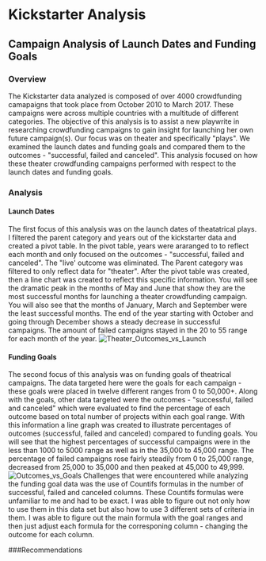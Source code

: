 # Kickstarter Analysis 
## Campaign Analysis of Launch Dates and Funding Goals
### Overview
The Kickstarter data analyzed is composed of over 4000 crowdfunding camapaigns that took place from October 2010 to March 2017. These campaigns were across multiple countries with a multitude of different categories. The objective of this analysis is to assist a new playwrite in researching crowdfunding campaigns to gain insight for launching her own future campaign(s). Our focus was on theater and specifically "plays".  We examined the launch dates and funding goals and compared them to the outcomes - "successful, failed and canceled". This analysis focused on how these theater crowdfunding campaigns performed with respect to the launch dates and funding goals. 

### Analysis
#### Launch Dates
The first focus of this analysis was on the launch dates of theatatrical plays.  I filtered the parent category and years out of the kickstarter data and created a pivot table. In the pivot table, years were araranged to to reflect each month and only focused on the outcomes - "successful, failed and canceled".  The "live' outcome was eliminated.  The Parent category was filtered to only reflect data for "theater". After the pivot table was created, then a line chart was created to reflect this specific information. You will see the dramatic peak in the months of May and June that show they are the most successful months for launching a theater crowdfunding campaign. You will also see that the months of January, March and September were the least successful months.  The end of the year starting with October and going through December shows a steady decrease in successful campaigns.  The amount of failed campaigns stayed in the 20 to 55 range for each month of the year. 
![Theater_Outcomes_vs_Launch](https://user-images.githubusercontent.com/106348899/174135983-32934346-b771-4803-ba8c-f4ad03c7277c.png)

#### Funding Goals
The second focus of this analysis was on funding goals of theatrical campaigns.  The data targeted here were the goals for each campaign - these goals were placed in twelve different ranges from 0 to 50,000+.  Along with the goals, other data targeted were the outcomes - "successful, failed and canceled" which were evaluated to find the percentage of each outcome based on total number of projects within each goal range. With this information a line graph was created to illustrate percentages of outcomes (successful, failed and canceled) compared to funding goals.  You will see that the highest percentages of successful campaigns were in the less than 1000 to 5000 range as well as in the 35,000 to 45,000 range. The percentage of failed campaigns rose fairly steadily from 0 to 25,000 range, decreased from 25,000 to 35,000 and then peaked at 45,000 to 49,999.   
![Outcomes_vs_Goals](https://user-images.githubusercontent.com/106348899/174139499-02729bff-e7c2-4e3a-8ab1-812475730b6c.png)
Challenges that were encountered while analyzing the funding goal data was the use of Countifs formulas in the number of successful, failed and canceled columns.  These Countifs formulas were unfamiliar to me and had to be exact.  I was able to figure out not only how to use them in this data set but also how to use 3 different sets of criteria in them.  I was able to figure out the main formula with the goal ranges and then just adjust each formula for the corresponing column - changing the outcome for each column. 

###Recommendations

